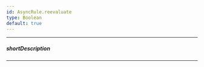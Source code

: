 ```yaml
---
id: AsyncRule.reevaluate
type: Boolean
default: true
---
```

---
##### shortDescription
<!-- Description goes here -->

---
<!-- Description goes here -->